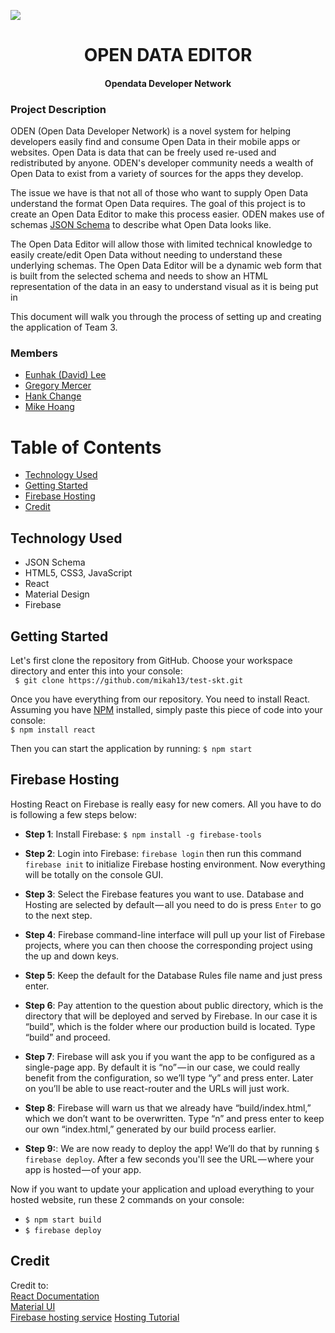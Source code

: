 <p align="center" ><a href="https://skytech-8ce24.firebaseapp.com/" target="_blank"><img style="display: block; margin: auto;" src="https://avatars1.githubusercontent.com/u/37063945?s=200&v=4" /></a></p>
<h1 align="center">OPEN DATA EDITOR</h1>
<h4 align="center">Opendata Developer Network</h4>

### Project Description
ODEN (Open Data Developer Network) is a novel system for helping developers easily find and consume Open Data in their mobile apps or websites. Open Data is data that can be freely used  re-used and redistributed by anyone.  ODEN's developer community needs a wealth of Open Data to exist from a variety of sources for the apps they develop.

The issue we have is that not all of those who want to supply Open Data understand the format Open Data requires. The goal of this project is to create an Open Data Editor to make this process easier. ODEN makes use of schemas <a href="http://json-schema.org/">JSON Schema</a> to describe what Open Data looks like.

The Open Data Editor will allow those with limited technical knowledge to easily create/edit Open Data without needing to understand these underlying schemas.  The Open Data Editor will be a dynamic web form that is built from the selected schema and needs to show an HTML representation of the data in an easy to understand visual as it is being put in

This document will walk you through the process of setting up and creating the application of Team 3.

### Members
* <a href="https://github.com/apollo78124">Eunhak (David) Lee</a>
* <a href="https://github.com/Greg-Mercer">Gregory Mercer</a>
* <a href="https://github.com/hawawa">Hank Change</a>
* <a href="https://github.com/mikah13">Mike Hoang</a>

# Table of Contents
* [Technology Used](#technology-used)
* [Getting Started](#getting-started)
* [Firebase Hosting](#connect-mysql-and-php)
* [Credit](#credit)


## Technology Used
* JSON Schema
* HTML5, CSS3, JavaScript
* React
* Material Design
* Firebase


## Getting Started
Let's first clone the repository from GitHub. Choose your workspace directory and enter this into your console:
<br />
``` $ git clone https://github.com/mikah13/test-skt.git```

Once you have everything from our repository. You need to install React. Assuming you have <a href="https://www.npmjs.com/"> NPM</a> installed, simply paste this piece of code into your console:
<br />
```$ npm install react ```

Then you can start the application by running:
```$ npm start```

## Firebase Hosting
Hosting React on Firebase is really easy for new comers. All you have to do is following a few steps below:
* <b>Step 1</b>: Install Firebase: ```$ npm install -g firebase-tools```

* <b>Step 2</b>: Login into Firebase: ```firebase login``` then run this command ```firebase init``` to initialize Firebase hosting environment. Now everything will be totally on the console GUI.

* <b>Step 3</b>: Select the Firebase features you want to use. Database and Hosting are selected by default — all you need to do is press ```Enter``` to go to the next step.

* <b>Step 4</b>: Firebase command-line interface will pull up your list of Firebase projects, where you can then choose the corresponding project using the up and down keys.

* <b>Step 5</b>: Keep the default for the Database Rules file name and just press enter.

* <b>Step 6</b>: Pay attention to the question about public directory, which is the directory that will be deployed and served by Firebase. In our case it is “build”, which is the folder where our production build is located. Type “build” and proceed.

* <b>Step 7</b>: Firebase will ask you if you want the app to be configured as a single-page app. By default it is “no” — in our case, we could really benefit from the configuration, so we’ll type “y” and press enter. Later on you’ll be able to use react-router and the URLs will just work.

* <b>Step 8</b>: Firebase will warn us that we already have “build/index.html,” which we don’t want to be overwritten. Type “n” and press enter to keep our own “index.html,” generated by our build process earlier.

* <b>Step 9:</b>: We are now ready to deploy the app! We’ll do that by running ```$ firebase deploy```. After a few seconds you'll see the URL — where your app is hosted — of your app.

Now if you want to update your application and upload everything to your hosted website, run these 2 commands on your console:
* ```$ npm start build```
* ```$ firebase deploy```
<!-- ## Deploy on Azure
<a href="https://blogs.msdn.microsoft.com/appserviceteam/2016/08/18/announcing-mysql-in-app-preview-for-web-apps/#mysqlconnect"> HERE </a> -->

<!-- ## Fetch Recipe API

## Social Login APIs-->

## Credit
Credit to:<br/>
<a href="https://reactjs.org/">React Documentation</a>
<br />
<a href="https://material-ui.com">Material UI</a>
<br />
<a href="https://firebase.google.com/">Firebase hosting service</a>
<a href="https://medium.com/@bensigo/hosting-your-react-app-with-firebase-hosting-add1fa08c214">Hosting Tutorial</a>

